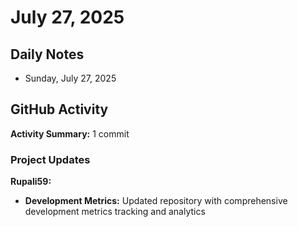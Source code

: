 ﻿# July 27, 2025

## Daily Notes

- Sunday, July 27, 2025

## GitHub Activity

**Activity Summary:** 1 commit

### Project Updates

**Rupali59:**
- **Development Metrics:** Updated repository with comprehensive development metrics tracking and analytics
